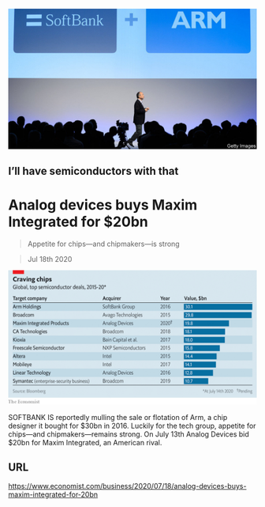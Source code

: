 ![](./images/20200718_WBP503.jpg)

## I’ll have semiconductors with that

# Analog devices buys Maxim Integrated for $20bn

> Appetite for chips—and chipmakers—is strong

> Jul 18th 2020



![](./images/20200718_WBC520.png)

SOFTBANK IS reportedly mulling the sale or flotation of Arm, a chip designer it bought for $30bn in 2016. Luckily for the tech group, appetite for chips—and chipmakers—remains strong. On July 13th Analog Devices bid $20bn for Maxim Integrated, an American rival.

## URL

https://www.economist.com/business/2020/07/18/analog-devices-buys-maxim-integrated-for-20bn

